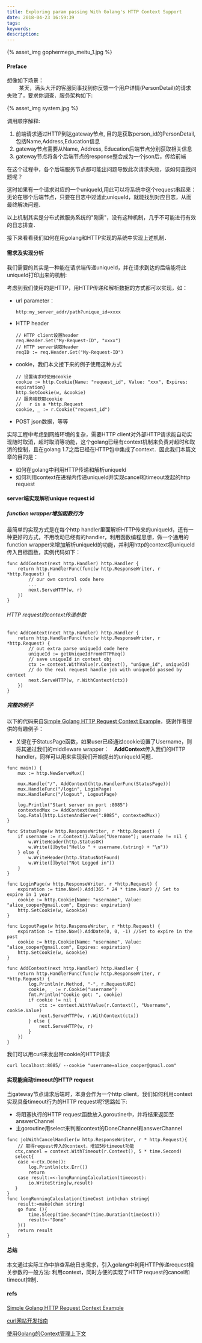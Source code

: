 ```yaml
---
title: Exploring param passing With Golang's HTTP Context Support
date: 2018-04-23 16:59:39
tags:
keywords:
description:
---
```


{% asset_img gophermega_meitu_1.jpg %}　

#### Preface

想像如下场景：  
　　
某天，满头大汗的客服同事找到你反馈一个用户详情(PersonDetail)的请求失败了，要求你调查．服务架构如下:  

{% asset_img system.jpg %}　

调用顺序解释:  
1.  前端请求通过HTTP到达gateway节点, 目的是获取person_id的PersonDetail, 包括Name,Address,Education信息
2.  gateway节点需要从Name, Address, Education后端节点分别获取相关信息
3.  gateway节点将各个后端节点的response整合成为一个json后，传给前端

在这个过程中，各个后端服务节点都可能出问题导致此次请求失败，该如何查找问题呢？  

这时如果有一个请求对应的一个uniqueId,用此可以将系统中这个request串起来：无论在哪个后端节点，只要在日志中过滤此uniqueId，就能找到对应日志，从而最终解决问题．  

以上机制其实是分布式微服务系统的"刚需"，没有这种机制，几乎不可能进行有效的日志排查．　　

接下来看看我们如何在用golang和HTTP实现的系统中实现上述机制．

<!-- more -->


#### 需求及实现分析

我们需要的其实是一种能在请求端传递uniqueId，并在请求到达的后端能将此uniqueId打印出来的机制:  

考虑到我们使用的是HTTP，用HTTP传递和解析数据的方式都可以实现，如：  

*  url parameter：
    ```shell
    http:my_server_addr/path?unique_id=xxxx
    ```
*  HTTP header
    ```golang
    // HTTP client设置header
    req.Header.Set("My-Request-ID", "xxxx")
    // HTTP server读取Header  
    reqID := req.Header.Get("My-Request-ID")   
    ```
*  cookie，我们本文接下来的例子使用这种方式  
    ```golang
    // 设置请求时使用cookie
    cookie := http.Cookie{Name: "request_id", Value: "xxx", Expires: expiration}
    http.SetCookie(w, &cookie) 
    // 服务端获取cookie
    //   r is a *http.Request
    cookie, _ := r.Cookie("request_id") 
    ```
-  POST json数据，等等  

实际工程中考虑到网络环境的复杂，需要HTTP client对外部HTTP请求能自动实现随时取消，超时取消等功能，这个golang已经有context机制来负责对超时和取消的控制，且在golang 1.7之后已经在HTTP包中集成了context．因此我们本篇文章的目的是：  

*  如何在golang中利用HTTP传递和解析uniqueId
*  如何利用context在进程内传递uniqueId并实现cancel和timeout发起的http request


#### server端实现解析unique request id

##### function wrapper增加函数行为

最简单的实现方式是在每个http handler里面解析HTTP传来的uniqueId，还有一种更好的方式，不用改动已经有的handler，利用函数编程思想，做一个通用的function wrapper来增加解析uniqueId的功能，并利用http的context将uniqueId传入目标函数，实例代码如下：

```golang
func AddContext(next http.Handler) http.Handler {
    return http.HandlerFunc(func(w http.ResponseWriter, r *http.Request) {
        // our own control code here
        ...
        next.ServeHTTP(w, r) 
    })
}
```

###### HTTP request的context传递参数

```golang
func AddContext(next http.Handler) http.Handler {
    return http.HandlerFunc(func(w http.ResponseWriter, r *http.Request) {
        // out extra parse uniqueId code here
        uniqueId := getUniqueIdFromHTTPReq()
        // save uniqueId in context obj
        ctx := context.WithValue(r.Context(), "unique_id", uniqueId)
        // do the real request handle job with uniqueId passed by context
        next.ServeHTTP(w, r.WithContext(ctx))
    })
}
```

##### 完整的例子

以下的代码来自[Simple Golang HTTP Request Context Example](https://gocodecloud.com/blog/2016/11/15/simple-golang-http-request-context-example/)，感谢作者提供的有趣例子：  

*  关键在于StatusPage函数，如果user已经通过cookie设置了Username，则将其通过我们的middleware wrapper：　**AddContext**传入我们的HTTP handler，同样可以用来实现我们开始提出的uniqueId问题．　　

```golang
func main() {
    mux := http.NewServeMux()

    mux.Handle("/", AddContext(http.HandlerFunc(StatusPage)))
    mux.HandleFunc("/login", LoginPage)
    mux.HandleFunc("/logout", LogoutPage)

    log.Println("Start server on port :8085")
    contextedMux := AddContext(mux)
    log.Fatal(http.ListenAndServe(":8085", contextedMux))
}

func StatusPage(w http.ResponseWriter, r *http.Request) {
    if username := r.Context().Value("Username"); username != nil {
        w.WriteHeader(http.StatusOK)
        w.Write([]byte("Hello " + username.(string) + "\n"))
    } else {
        w.WriteHeader(http.StatusNotFound)
        w.Write([]byte("Not Logged in"))
    }
}

func LoginPage(w http.ResponseWriter, r *http.Request) {
    expiration := time.Now().Add(365 * 24 * time.Hour) // Set to expire in 1 year
    cookie := http.Cookie{Name: "username", Value: "alice_cooper@gmail.com", Expires: expiration}
    http.SetCookie(w, &cookie)
}

func LogoutPage(w http.ResponseWriter, r *http.Request) {
    expiration := time.Now().AddDate(0, 0, -1) //Set to expire in the past
    cookie := http.Cookie{Name: "username", Value: "alice_cooper@gmail.com", Expires: expiration}
    http.SetCookie(w, &cookie)
}

func AddContext(next http.Handler) http.Handler {
    return http.HandlerFunc(func(w http.ResponseWriter, r *http.Request) {
        log.Println(r.Method, "-", r.RequestURI)
        cookie, _ := r.Cookie("username")
        fmt.Println("Cookie got: ", cookie)
        if cookie != nil {
            ctx := context.WithValue(r.Context(), "Username", cookie.Value)
            next.ServeHTTP(w, r.WithContext(ctx))
        } else {
            next.ServeHTTP(w, r)
        }
    })
}
```

我们可以用curl来发出带cookie的HTTP请求

```shell
curl localhost:8085/ --cookie "username=alice_cooper@gmail.com"
```

#### 实现能自动timeout的HTTP request

当gateway节点请求后端时，本身会作为一个http client，我们如何利用context实现具备timeout行为的HTTP request呢?思路如下:  

*  将阻塞执行的HTTP request函数放入goroutine中，并将结果返回至answerChannel
*  主goroutine用select来判断context的DoneChannel和answerChannel

```golang
func jobWithCancelHandler(w http.ResponseWriter, r * http.Request){
    // 取得request传入的context，增加5秒timeout功能
   ctx,cancel = context.WithTimeout(r.Context(), 5 * time.Second)
   select{
    case <-ctx.Done():
        log.Println(ctx.Err())
        return
    case result:=<-longRunningCalculation(timecost):
        io.WriteString(w,result)
   } 
}
func longRunningCalculation(timeCost int)chan string{
    result:=make(chan string)
    go func (){
        time.Sleep(time.Second*(time.Duration(timeCost)))
        result<-"Done"
    }()
    return result
}
```

#### 总结

本文通过实际工作中排查系统日志需求，引入golang中利用HTTP传递request相关参数的一般方法: 利用context，同时方便的实现了HTTP request的cancel和timeout控制．　　

#### refs

[Simple Golang HTTP Request Context Example](https://gocodecloud.com/blog/2016/11/15/simple-golang-http-request-context-example/)　　

[curl网站开发指南](http://www.ruanyifeng.com/blog/2011/09/curl.html)　　

[使用Golang的Context管理上下文](https://blog.csdn.net/u014029783/article/details/53782864)　　